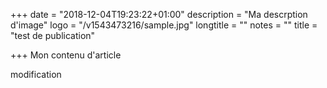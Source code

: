 +++
date = "2018-12-04T19:23:22+01:00"
description = "Ma descrption d'image"
logo = "/v1543473216/sample.jpg"
longtitle = ""
notes = ""
title = "test de publication"

+++
Mon contenu d'article

modification